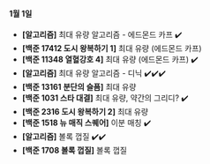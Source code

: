 #### 1월 1일

- **[알고리즘]** 최대 유량 알고리즘 - 에드몬드 카프 :heavy_check_mark:
- **[백준 17412 도시 왕복하기 1]** 최대 유량 (에드몬드 카프)
- **[백준 11348 열혈강호 4]** 최대 유량 (에드몬드 카프) :heavy_check_mark:
- **[알고리즘]** 최대 유량 알고리즘 - 디닉 :heavy_check_mark::heavy_check_mark::heavy_check_mark:
- **[백준 13161 분단의 슬픔]** 최대 유량
- **[백준 1031 스타 대결]** 최대 유량, 약간의 그리디? :heavy_check_mark:
- **[백준 2316 도시 왕복하기 2]** 최대 유량
- **[백준 1518 뉴 매직 스퀘어]** 이분 매칭 :heavy_check_mark:
- **[알고리즘]** 볼록 껍질 :heavy_check_mark::heavy_check_mark:
- **[백준 1708 볼록 껍질]** 볼록 껍질
